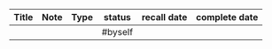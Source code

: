 
| Title | Note | Type | status  | recall date | complete date |
| ----- | ---- | ---- | ------- | ----------- | ------------- |
|       |      |      | #byself |             |               |
